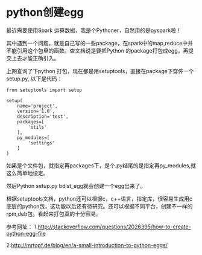 # python创建egg

最近需要使用Spark 运算数据，我是个Pythoner，自然用的是pyspark啦！

其中遇到一个问题，就是自己写的一些package，在spark中的map,reduce中并不能引用这个包里的函数。查文档说是要把Python 的package打包成egg，再提交上去才能正确引入。

上网查询了下python 打包，现在都是用setuptools，直接在package下穿件一个setup.py,
以下是代码：
```
from setuptools import setup  
  
setup(  
    name='project',  
    version='1.0',  
    description='test',  
    packages=[  
        'utils'  
    ],  
    py_modules=[  
        'settings'  
    ]  
)  
```


如果是个文件包，就指定再packages下，是个.py结尾的是指定再py_modules,就这么简单地设定。

然后Python setup.py bdist_egg就会创建一个egg出来了。

根据setuptools文档，python还可以根据c，c++语言，指定库，很容易生成用c底层的python包，这功能以后还有待研究。还可以根据不同平台，创建不一样的rpm,deb包。看起来打包真的十分容易。



参考网址：
1.http://stackoverflow.com/questions/2026395/how-to-create-python-egg-file

2.http://mrtopf.de/blog/en/a-small-introduction-to-python-eggs/